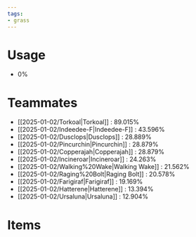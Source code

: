 ```yaml
---
tags:
- grass
---
```

# Usage
- 0%
# Teammates
- [[2025-01-02/Torkoal|Torkoal]] : 89.015%
- [[2025-01-02/Indeedee-F|Indeedee-F]] : 43.596%
- [[2025-01-02/Dusclops|Dusclops]] : 28.889%
- [[2025-01-02/Pincurchin|Pincurchin]] : 28.879%
- [[2025-01-02/Copperajah|Copperajah]] : 28.879%
- [[2025-01-02/Incineroar|Incineroar]] : 24.263%
- [[2025-01-02/Walking%20Wake|Walking Wake]] : 21.562%
- [[2025-01-02/Raging%20Bolt|Raging Bolt]] : 20.578%
- [[2025-01-02/Farigiraf|Farigiraf]] : 19.169%
- [[2025-01-02/Hatterene|Hatterene]] : 13.394%
- [[2025-01-02/Ursaluna|Ursaluna]] : 12.904%
# Items